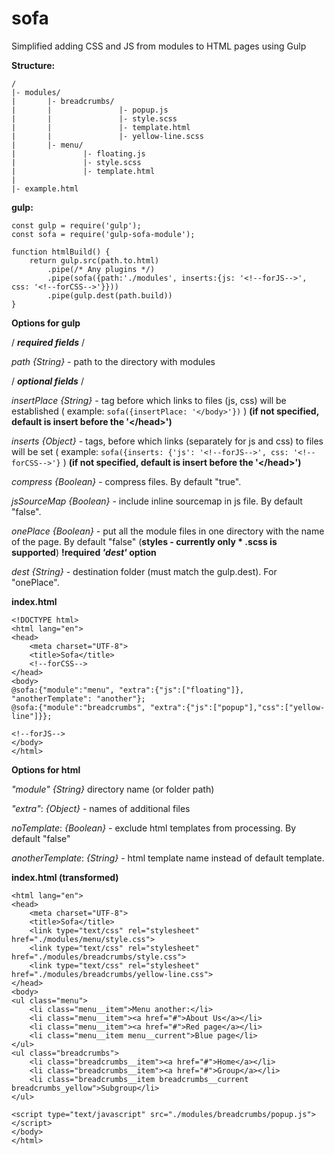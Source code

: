 # sofa
Simplified adding CSS and JS from modules to HTML pages using Gulp

**Structure:**

```
/
|- modules/
|       |- breadcrumbs/
|       |               |- popup.js
|       |               |- style.scss
|       |               |- template.html
|       |               |- yellow-line.scss
|       |- menu/
|               |- floating.js
|               |- style.scss
|               |- template.html
|
|- example.html
```

**gulp:**

```
const gulp = require('gulp');
const sofa = require('gulp-sofa-module');

function htmlBuild() {
    return gulp.src(path.to.html)
        .pipe(/* Any plugins */)
        .pipe(sofa({path:'./modules', inserts:{js: '<!--forJS-->', css: '<!--forCSS-->'}}))
        .pipe(gulp.dest(path.build))
}
```
**Options for gulp**

/ **_required fields_** /

_path_ _{String}_ - path to the directory with modules

/ **_optional fields_** /

_insertPlace_ _{String}_ - tag before which links to files (js, css) will be established
( example: `sofa({insertPlace: '</body>'})` )
**(if not specified, default is insert before the '<\/head>')**

_inserts_ _{Object}_ - tags, before which links (separately for js and css) to files
will be set ( example: `sofa({inserts: {'js': '<!--forJS-->', css: '<!--forCSS-->'}` )
**(if not specified, default is insert before the '<\/head>')**

_compress_ _{Boolean}_ - compress files. By default "true".

_jsSourceMap_ _{Boolean}_ - include inline sourcemap in js file. By default "false".

_onePlace_ _{Boolean}_ - put all the module files in one directory with the name of the page.
By default "false" (**styles - currently only * .scss is supported**) **!required _'dest'_ option**

_dest_ _{String}_ - destination folder (must match the gulp.dest). For "onePlace".

**index.html**

```
<!DOCTYPE html>
<html lang="en">
<head>
    <meta charset="UTF-8">
    <title>Sofa</title>
    <!--forCSS-->
</head>
<body>
@sofa:{"module":"menu", "extra":{"js":["floating"]}, "anotherTemplate": "another"};
@sofa:{"module":"breadcrumbs", "extra":{"js":["popup"],"css":["yellow-line"]}};

<!--forJS-->
</body>
</html>
```
**Options for html**

_"module"_ _{String}_ directory name (or folder path)

_"extra"_: _{Object}_ - names of additional files

_noTemplate_: _{Boolean}_ - exclude html templates from processing. By default "false"

_anotherTemplate_: _{String}_ - html template name instead of default template.

**index.html (transformed)**

```
<html lang="en">
<head>
    <meta charset="UTF-8">
    <title>Sofa</title>
    <link type="text/css" rel="stylesheet" href="./modules/menu/style.css">
    <link type="text/css" rel="stylesheet" href="./modules/breadcrumbs/style.css">
    <link type="text/css" rel="stylesheet" href="./modules/breadcrumbs/yellow-line.css">
</head>
<body>
<ul class="menu">
    <li class="menu__item">Menu another:</li>
    <li class="menu__item"><a href="#">About Us</a></li>
    <li class="menu__item"><a href="#">Red page</a></li>
    <li class="menu__item menu__current">Blue page</li>
</ul>
<ul class="breadcrumbs">
    <li class="breadcrumbs__item"><a href="#">Home</a></li>
    <li class="breadcrumbs__item"><a href="#">Group</a></li>
    <li class="breadcrumbs__item breadcrumbs__current breadcrumbs_yellow">Subgroup</li>
</ul>

<script type="text/javascript" src="./modules/breadcrumbs/popup.js"></script>
</body>
</html>
```